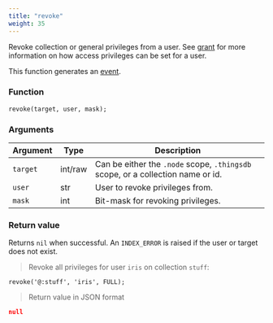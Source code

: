 ```yaml
---
title: "revoke"
weight: 35
---
```


Revoke collection or general privileges from a user. See [grant](../../thingsdb-api/grant) for more information on
how access privileges can be set for a user.

This function generates an [event](../../events).

### Function
`revoke(target, user, mask);`

### Arguments
Argument | Type | Description
-------- | ---- | -----------
`target` | int/raw | Can be either the `.node` scope, `.thingsdb` scope, or a collection name or id.
`user` | str | User to revoke privileges from.
`mask` | int | Bit-mask for revoking privileges.

### Return value
Returns `nil` when successful. An `INDEX_ERROR` is raised if the user or target
does not exist.

> Revoke all privileges for user `iris` on collection `stuff`:

```thingsdb,syntax_only,@t
revoke('@:stuff', 'iris', FULL);
```

> Return value in JSON format

```json
null
```
